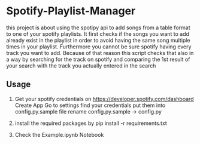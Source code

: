 # Spotify-Playlist-Manager

this project is about using the spotipy api to add songs from a table format to one of your spotify playlists. It first checks if the songs you want to add already exist in the playlist in order to avoid having the same song multiple times in your playlist. Furthermore you cannot be sure spotify having every track you want to add. Because of that reason this script checks that also in a way by searching for the track on spotify and comparing the 1st result of your search with the track you actually entered in the search

## Usage
1. Get your spotify credentials on https://developer.spotify.com/dashboard
   Create App
   Go to settings
   find your credentials
   put them into config.py.sample file
   rename config.py.sample -> config.py

2. install the required packages by
   pip install -r requirements.txt

3. Check the Example.ipynb Notebook
